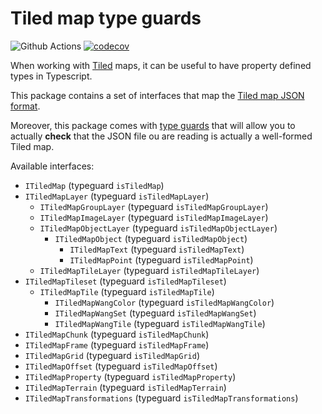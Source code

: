 # Tiled map type guards

![Github Actions](https://github.com/workadventure/tiled-map-type-guard/workflows/Release/badge.svg) [![codecov](https://codecov.io/gh/workadventure/tiled-map-type-guard/branch/main/graph/badge.svg?token=UCCA6D6JCB)](https://codecov.io/gh/workadventure/tiled-map-type-guard)

When working with [Tiled](https://www.mapeditor.org/) maps, it can be useful to have property defined types in Typescript.

This package contains a set of interfaces that map the [Tiled map JSON format](https://doc.mapeditor.org/en/stable/reference/json-map-format/).

Moreover, this package comes with [type guards](https://www.typescriptlang.org/docs/handbook/advanced-types.html) that will allow
you to actually **check** that the JSON file ou are reading is actually a well-formed Tiled map.

Available interfaces:

- `ITiledMap` (typeguard `isTiledMap`)
- `ITiledMapLayer` (typeguard `isTiledMapLayer`)
  - `ITiledMapGroupLayer` (typeguard `isTiledMapGroupLayer`)
  - `ITiledMapImageLayer` (typeguard `isTiledMapImageLayer`)
  - `ITiledMapObjectLayer` (typeguard `isTiledMapObjectLayer`)
    - `ITiledMapObject` (typeguard `isTiledMapObject`)
      - `ITiledMapText` (typeguard `isTiledMapText`)
      - `ITiledMapPoint` (typeguard `isTiledMapPoint`)
  - `ITiledMapTileLayer` (typeguard `isTiledMapTileLayer`)
- `ITiledMapTileset` (typeguard `isTiledMapTileset`)
  - `ITiledMapTile` (typeguard `isTiledMapTile`)
    - `ITiledMapWangColor` (typeguard `isTiledMapWangColor`)
    - `ITiledMapWangSet` (typeguard `isTiledMapWangSet`)
    - `ITiledMapWangTile` (typeguard `isTiledMapWangTile`)
- `ITiledMapChunk` (typeguard `isTiledMapChunk`)
- `ITiledMapFrame` (typeguard `isTiledMapFrame`)
- `ITiledMapGrid` (typeguard `isTiledMapGrid`)
- `ITiledMapOffset` (typeguard `isTiledMapOffset`)
- `ITiledMapProperty` (typeguard `isTiledMapProperty`)
- `ITiledMapTerrain` (typeguard `isTiledMapTerrain`)
- `ITiledMapTransformations` (typeguard `isTiledMapTransformations`)
